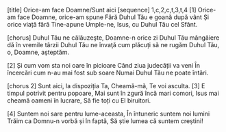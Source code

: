 [title] Orice-am face Doamne/Sunt aici
[sequence] 1,c,2,c,t,3,t,4
[1]
Orice-am face Doamne, orice-am spune
Fără Duhul Tău e goană după vânt
Și orice viață fără Tine-apune
Umple-ne, Isus, cu Duhul Tău cel Sfânt.

[chorus]
Duhul Tău ne călăuzeşte, Doamne-n orice zi
Duhul Tău mângâiere dă în vremile târzii
Duhul Tău ne învaţă cum plăcuți să ne rugăm
Duhul Tău, o, Doamne, așteptăm.

[2]
Și cum vom sta noi oare în picioare
Când ziua judecății va veni
În încercări cum n-au mai fost sub soare
Numai Duhul Tău ne poate întări.

[chorus 2]
Sunt aici, la dispoziția Ta,
Cheamă-mă, Te voi asculta.
[3]
E timpul potrivit pentru popoare,
Mai sunt în zgură încă mari comori,
Isus mai cheamă oameni în lucrare,
Să fie toți cu El biruitori.

[4]
Suntem noi sare pentru lume-aceasta,
În întuneric suntem noi lumini
Trăim ca Domnu-n vorbă și în faptă,
Să știe lumea că suntem creștini!

